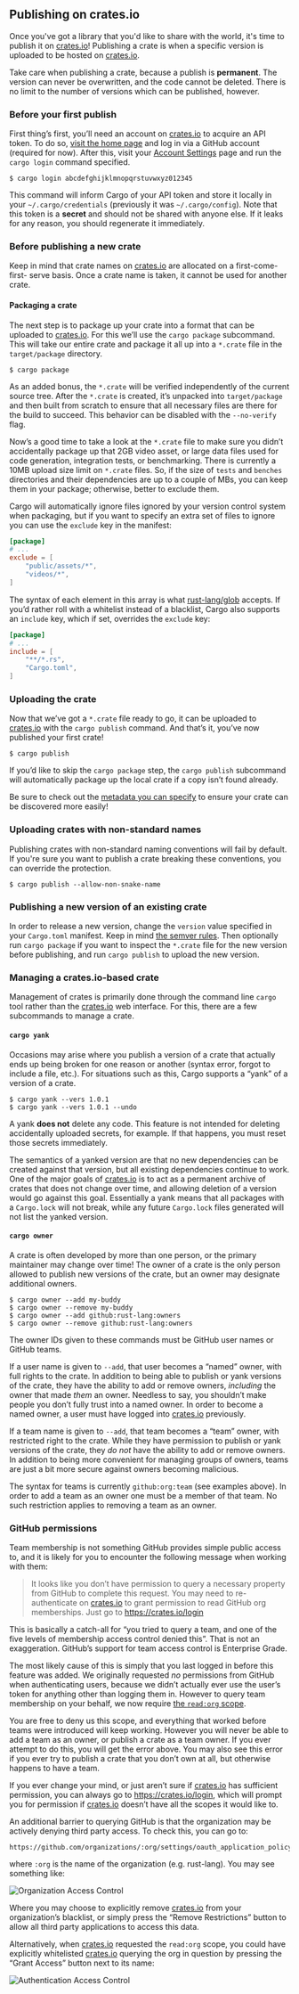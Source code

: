 ## Publishing on crates.io

Once you've got a library that you'd like to share with the world, it's time to
publish it on [crates.io]! Publishing a crate is when a specific
version is uploaded to be hosted on [crates.io].

Take care when publishing a crate, because a publish is **permanent**. The
version can never be overwritten, and the code cannot be deleted. There is no
limit to the number of versions which can be published, however.

### Before your first publish

First thing’s first, you’ll need an account on [crates.io] to acquire
an API token. To do so, [visit the home page][crates.io] and log in via a GitHub
account (required for now). After this, visit your [Account
Settings](https://crates.io/me) page and run the `cargo login` command
specified.

```console
$ cargo login abcdefghijklmnopqrstuvwxyz012345
```

This command will inform Cargo of your API token and store it locally in your
`~/.cargo/credentials` (previously it was `~/.cargo/config`).  Note that this
token is a **secret** and should not be shared with anyone else. If it leaks for
any reason, you should regenerate it immediately.

### Before publishing a new crate

Keep in mind that crate names on [crates.io] are allocated on a first-come-first-
serve basis. Once a crate name is taken, it cannot be used for another crate.

#### Packaging a crate

The next step is to package up your crate into a format that can be uploaded to
[crates.io]. For this we’ll use the `cargo package` subcommand. This will take
our entire crate and package it all up into a `*.crate` file in the
`target/package` directory.

```console
$ cargo package
```

As an added bonus, the `*.crate` will be verified independently of the current
source tree. After the `*.crate` is created, it’s unpacked into
`target/package` and then built from scratch to ensure that all necessary files
are there for the build to succeed. This behavior can be disabled with the
`--no-verify` flag.

Now’s a good time to take a look at the `*.crate` file to make sure you didn’t
accidentally package up that 2GB video asset, or large data files used for code
generation, integration tests, or benchmarking.  There is currently a 10MB
upload size limit on `*.crate` files. So, if the size of `tests` and `benches`
directories and their dependencies are up to a couple of MBs, you can keep them
in your package; otherwise, better to exclude them.

Cargo will automatically ignore files ignored by your version control system
when packaging, but if you want to specify an extra set of files to ignore you
can use the `exclude` key in the manifest:

```toml
[package]
# ...
exclude = [
    "public/assets/*",
    "videos/*",
]
```

The syntax of each element in this array is what
[rust-lang/glob](https://github.com/rust-lang/glob) accepts. If you’d rather
roll with a whitelist instead of a blacklist, Cargo also supports an `include`
key, which if set, overrides the `exclude` key:

```toml
[package]
# ...
include = [
    "**/*.rs",
    "Cargo.toml",
]
```

### Uploading the crate

Now that we’ve got a `*.crate` file ready to go, it can be uploaded to
[crates.io] with the `cargo publish` command. And that’s it, you’ve now published
your first crate!

```console
$ cargo publish
```

If you’d like to skip the `cargo package` step, the `cargo publish` subcommand
will automatically package up the local crate if a copy isn’t found already.

Be sure to check out the [metadata you can
specify](reference/manifest.html#package-metadata) to ensure your crate can be
discovered more easily!

### Uploading crates with non-standard names

Publishing crates with non-standard naming conventions will fail by default. If you're
sure you want to publish a crate breaking these conventions, you can override the
protection.

```console
$ cargo publish --allow-non-snake-name
```

### Publishing a new version of an existing crate

In order to release a new version, change the `version` value specified in your
`Cargo.toml` manifest. Keep in mind [the semver
rules](reference/manifest.html#the-version-field). Then optionally run `cargo package` if
you want to inspect the `*.crate` file for the new version before publishing,
and run `cargo publish` to upload the new version.

### Managing a crates.io-based crate

Management of crates is primarily done through the command line `cargo` tool
rather than the [crates.io] web interface. For this, there are a few subcommands
to manage a crate.

#### `cargo yank`

Occasions may arise where you publish a version of a crate that actually ends up
being broken for one reason or another (syntax error, forgot to include a file,
etc.). For situations such as this, Cargo supports a “yank” of a version of a
crate.

```console
$ cargo yank --vers 1.0.1
$ cargo yank --vers 1.0.1 --undo
```

A yank **does not** delete any code. This feature is not intended for deleting
accidentally uploaded secrets, for example. If that happens, you must reset
those secrets immediately.

The semantics of a yanked version are that no new dependencies can be created
against that version, but all existing dependencies continue to work. One of the
major goals of [crates.io] is to act as a permanent archive of crates that does
not change over time, and allowing deletion of a version would go against this
goal. Essentially a yank means that all packages with a `Cargo.lock` will not
break, while any future `Cargo.lock` files generated will not list the yanked
version.

#### `cargo owner`

A crate is often developed by more than one person, or the primary maintainer
may change over time! The owner of a crate is the only person allowed to publish
new versions of the crate, but an owner may designate additional owners.

```console
$ cargo owner --add my-buddy
$ cargo owner --remove my-buddy
$ cargo owner --add github:rust-lang:owners
$ cargo owner --remove github:rust-lang:owners
```

The owner IDs given to these commands must be GitHub user names or GitHub teams.

If a user name is given to `--add`, that user becomes a “named” owner, with
full rights to the crate. In addition to being able to publish or yank versions
of the crate, they have the ability to add or remove owners, *including* the
owner that made *them* an owner. Needless to say, you shouldn’t make people you
don’t fully trust into a named owner. In order to become a named owner, a user
must have logged into [crates.io] previously.

If a team name is given to `--add`, that team becomes a “team” owner, with
restricted right to the crate. While they have permission to publish or yank
versions of the crate, they *do not* have the ability to add or remove owners.
In addition to being more convenient for managing groups of owners, teams are
just a bit more secure against owners becoming malicious.

The syntax for teams is currently `github:org:team` (see examples above).
In order to add a team as an owner one must be a member of that team. No
such restriction applies to removing a team as an owner.

### GitHub permissions

Team membership is not something GitHub provides simple public access to, and it
is likely for you to encounter the following message when working with them:

> It looks like you don’t have permission to query a necessary property from
GitHub to complete this request. You may need to re-authenticate on [crates.io]
to grant permission to read GitHub org memberships. Just go to
https://crates.io/login

This is basically a catch-all for “you tried to query a team, and one of the
five levels of membership access control denied this”. That is not an
exaggeration. GitHub’s support for team access control is Enterprise Grade.

The most likely cause of this is simply that you last logged in before this
feature was added. We originally requested *no* permissions from GitHub when
authenticating users, because we didn’t actually ever use the user’s token for
anything other than logging them in. However to query team membership on your
behalf, we now require [the `read:org` scope][oauth-scopes].

You are free to deny us this scope, and everything that worked before teams
were introduced will keep working. However you will never be able to add a team
as an owner, or publish a crate as a team owner. If you ever attempt to do this,
you will get the error above. You may also see this error if you ever try to
publish a crate that you don’t own at all, but otherwise happens to have a team.

If you ever change your mind, or just aren’t sure if [crates.io] has sufficient
permission, you can always go to https://crates.io/login, which will prompt you
for permission if [crates.io] doesn’t have all the scopes it would like to.

An additional barrier to querying GitHub is that the organization may be
actively denying third party access. To check this, you can go to:

    https://github.com/organizations/:org/settings/oauth_application_policy

where `:org` is the name of the organization (e.g. rust-lang). You may see
something like:

![Organization Access Control](images/org-level-acl.png)

Where you may choose to explicitly remove [crates.io] from your organization’s
blacklist, or simply press the “Remove Restrictions” button to allow all third
party applications to access this data.

Alternatively, when [crates.io] requested the `read:org` scope, you could have
explicitly whitelisted [crates.io] querying the org in question by pressing
the “Grant Access” button next to its name:

![Authentication Access Control](images/auth-level-acl.png)

[crates.io]: https://crates.io/
[oauth-scopes]: https://developer.github.com/apps/building-oauth-apps/understanding-scopes-for-oauth-apps/
